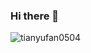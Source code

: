 ### Hi there 👋

<p align="left"> <img src="https://komarev.com/ghpvc/?username=we-shall&label=Profile%20views&color=0e75b6&style=flat" alt="tianyufan0504" /> </p>
